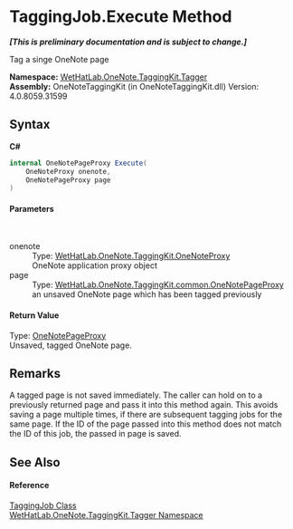 # TaggingJob.Execute Method 
 _**\[This is preliminary documentation and is subject to change.\]**_

Tag a singe OneNote page

**Namespace:**&nbsp;<a href="bf353949-2ab8-bf1a-9a78-ce64949f480c">WetHatLab.OneNote.TaggingKit.Tagger</a><br />**Assembly:**&nbsp;OneNoteTaggingKit (in OneNoteTaggingKit.dll) Version: 4.0.8059.31599

## Syntax

**C#**<br />
``` C#
internal OneNotePageProxy Execute(
	OneNoteProxy onenote,
	OneNotePageProxy page
)
```


#### Parameters
&nbsp;<dl><dt>onenote</dt><dd>Type: <a href="a46a793f-b110-250f-657a-ecb64aa3bbf7">WetHatLab.OneNote.TaggingKit.OneNoteProxy</a><br />OneNote application proxy object</dd><dt>page</dt><dd>Type: <a href="29ddbe8b-c1cb-4253-2f88-8d4aea757b89">WetHatLab.OneNote.TaggingKit.common.OneNotePageProxy</a><br />an unsaved OneNote page which has been tagged previously</dd></dl>

#### Return Value
Type: <a href="29ddbe8b-c1cb-4253-2f88-8d4aea757b89">OneNotePageProxy</a><br />Unsaved, tagged OneNote page.

## Remarks
A tagged page is not saved immediately. The caller can hold on to a previously returned page and pass it into this method again. This avoids saving a page multiple times, if there are subsequent tagging jobs for the same page. If the ID of the page passed into this method does not match the ID of this job, the passed in page is saved.

## See Also


#### Reference
<a href="447270ca-da51-967b-5344-b56c928c5068">TaggingJob Class</a><br /><a href="bf353949-2ab8-bf1a-9a78-ce64949f480c">WetHatLab.OneNote.TaggingKit.Tagger Namespace</a><br />